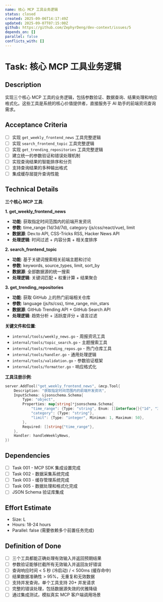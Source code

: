 ```yaml
---
name: 核心 MCP 工具业务逻辑
status: closed
created: 2025-09-06T14:17:49Z
updated: 2025-09-07T07:15:00Z
github: https://github.com/ZephyrDeng/dev-context/issues/5
depends_on: []
parallel: false
conflicts_with: []
---
```



# Task: 核心 MCP 工具业务逻辑

## Description
实现三个核心 MCP 工具的业务逻辑，包括参数验证、数据查询、结果处理和响应格式化。这些工具是系统的核心价值提供者，直接服务于 AI 助手的前端资讯查询需求。

## Acceptance Criteria
- [ ] 实现 `get_weekly_frontend_news` 工具完整逻辑
- [ ] 实现 `search_frontend_topic` 工具完整逻辑  
- [ ] 实现 `get_trending_repositories` 工具完整逻辑
- [ ] 建立统一的参数验证和错误处理机制
- [ ] 实现查询结果的智能排序和分页
- [ ] 支持查询结果的多种输出格式
- [ ] 集成缓存层提升查询性能

## Technical Details
**三个核心 MCP 工具**:

**1. get_weekly_frontend_news**
- **功能**: 获取指定时间范围内的前端开发资讯
- **参数**: time_range (1d/3d/7d), category (js/css/react/vue), limit
- **数据源**: Dev.to API, CSS-Tricks RSS, Hacker News API
- **处理逻辑**: 时间过滤 + 内容分类 + 相关度排序

**2. search_frontend_topic**
- **功能**: 基于关键词搜索相关前端主题和讨论
- **参数**: keywords, source_types, limit, sort_by
- **数据源**: 全部数据源的统一搜索
- **处理逻辑**: 关键词匹配 + 权重计算 + 结果聚合

**3. get_trending_repositories**
- **功能**: 获取 GitHub 上的热门前端相关仓库
- **参数**: language (js/ts/css), time_range, min_stars
- **数据源**: GitHub Trending API + GitHub Search API
- **处理逻辑**: 趋势分析 + 活跃度评分 + 语言过滤

**关键文件和位置**:
- `internal/tools/weekly_news.go` - 周报资讯工具
- `internal/tools/topic_search.go` - 主题搜索工具  
- `internal/tools/trending_repos.go` - 热门仓库工具
- `internal/tools/handler.go` - 通用处理逻辑
- `internal/tools/validation.go` - 参数验证框架
- `internal/tools/formatter.go` - 响应格式化

**工具注册示例**:
```go
server.AddTool("get_weekly_frontend_news", &mcp.Tool{
    Description: "获取指定时间范围内的前端开发资讯",
    InputSchema: &jsonschema.Schema{
        Type: "object",
        Properties: map[string]*jsonschema.Schema{
            "time_range": {Type: "string", Enum: []interface{}{"1d", "3d", "7d"}},
            "category": {Type: "string"},
            "limit": {Type: "integer", Minimum: 1, Maximum: 50},
        },
        Required: []string{"time_range"},
    },
    Handler: handleWeeklyNews,
})
```

## Dependencies
- [ ] Task 001 - MCP SDK 集成设置完成
- [ ] Task 002 - 数据采集系统完成  
- [ ] Task 003 - 缓存管理系统完成
- [ ] Task 005 - 数据处理和格式化完成
- [ ] JSON Schema 验证库集成

## Effort Estimate
- Size: L
- Hours: 18-24 hours
- Parallel: false (需要依赖多个前置任务完成)

## Definition of Done
- [ ] 三个工具都能正确处理有效输入并返回预期结果
- [ ] 参数验证能够拦截所有无效输入并返回友好错误
- [ ] 查询响应时间 < 5 秒 (冷启动) / < 500ms (缓存命中)
- [ ] 结果数据准确性 > 95%，无重复和无效数据
- [ ] 支持并发查询，单个工具支持 20+ 并发请求
- [ ] 完整的错误处理，包括数据源失效的优雅降级
- [ ] 通过集成测试，模拟真实 MCP 客户端调用场景
